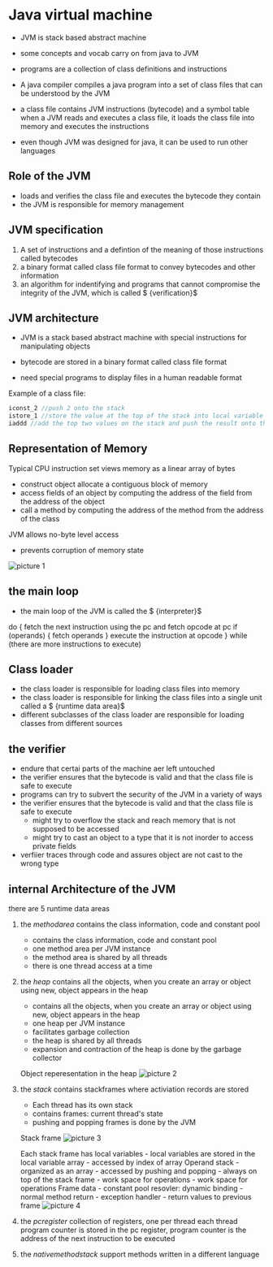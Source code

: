 # Java virtual machine

* JVM is stack based abstract machine
* some concepts and vocab carry on from java to JVM
* programs are a collection of class definitions and instructions
* A java compiler compiles a java program into a set of class files that can be understood by the JVM
* a class file contains JVM instructions  (bytecode) and a symbol table  when a JVM reads and executes a class file, it loads the class file into memory and executes the instructions

* even though JVM was designed for java, it can be used to run other languages

## Role of the JVM

* loads and verifies the class file and executes the bytecode they contain
* the JVM is responsible for memory management

## JVM specification

1. A set of instructions and a defintion of the meaning of those instructions called bytecodes
2. a binary format called class file format to convey bytecodes and other information 
3. an algorithm for indentifying and programs that cannot compromise the integrity of the JVM, which is called $ {verification}$

## JVM architecture

* JVM is a stack based abstract machine with special instructions for manipulating objects

* bytecode are stored in a binary format called class file format

* need special programs to display files in a human readable format

Example of a class file:

```java
iconst_2 //push 2 onto the stack
istore_1 //store the value at the top of the stack into local variable 1
iaddd //add the top two values on the stack and push the result onto the stack
```

## Representation of Memory

Typical CPU instruction set views memory as a linear array of bytes
* construct object allocate a contiguous block of memory
* access fields of an object by computing the address of the field from the address of the object
* call a method by computing the address of the method from the address of the class

JVM allows no-byte level access
* prevents corruption of memory state


![picture 1](../images/524c24bf7e362202828642ca846965cfaaf65ae8ae0c65c72487f9afd153abcd.png)  

##  the main loop

* the main loop of the JVM is called the $ {interpreter}$

do {
    fetch the next instruction using the pc and fetch opcode at pc
    if (operands) {
        fetch operands
    }
    execute the instruction at opcode
} while (there are more instructions to execute)


## Class loader

* the class loader is responsible for loading class files into memory
* the class loader is responsible for linking the class files into a single unit called a $ {runtime data area}$
* different subclasses of the class loader are responsible for loading classes from different sources

## the verifier

* endure that certai parts of the machine aer left untouched
* the verifier ensures that the bytecode is valid and that the class file is safe to execute
* programs can try to subvert the security of the JVM  in a variety of ways
* the verifier ensures that the bytecode is valid and that the class file is safe to execute
    - might try to overflow the stack and reach memory that is not supposed to be accessed
    - might try to cast an object to a type that it is not inorder to access private fields
* verfiier traces through code and assures object are not cast to the wrong type    

## internal Architecture of the JVM

there are 5 runtime data areas

1. the ${method area}$ contains the class information, code and constant pool
    - contains the class information, code and constant pool
    - one method area per JVM instance
    - the method area is shared by all threads
    - there is one thread access at a time
2. the ${heap}$ contains all the objects, when you create an array or object using new, object appears in the heap
    - contains all the objects, when you create an array or object using new, object appears in the heap
    - one heap per JVM instance
    - facilitates garbage collection
    - the heap is shared by all threads
    - expansion and contraction of the heap is done by the garbage collector

    Object reperesentation in the heap
    ![picture 2](../images/314c0755f52b9b7e1796b4ac05fca9b0085777c8f3c3b57a75924149c3f2792b.png)  

3. the ${stack}$ contains stackframes where activiation records are stored
    - Each thread has its own stack
    - contains frames: current thread's state
    - pushing and popping frames is done by the JVM

    Stack frame
    ![picture 3](../images/a35c8f6402911054f4eaf47622ebbd6aab908bda3a01d94981a15ac8afbe2b99.png)

    Each stack frame has
    local variables
        - local variables are stored in the local variable array
        - accessed by index of array
    Operand stack
        - organized as an array
        - accessed by pushing and popping
        - always on top of the stack frame
        - work space for operations
        - work space for operations
    Frame data
        - constant pool resovler: dynamic binding
        - normal method return
        - exception handler
        - return values to previous frame
![picture 4](../images/ca0e856c438a3c3f06983fb2a50712e749fca5245d1b674cbd0249136924c785.png)  



4. the ${pc register}$ collection of registers, one per thread each thread program counter is stored in the pc register, program counter is the address of the next instruction to be executed
5. the ${native method stack}$ support methods written in a different language


